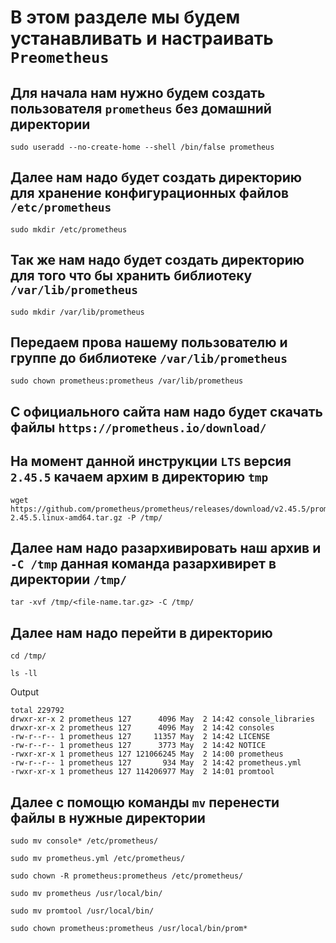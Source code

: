 # В этом разделе мы будем устанавливать и настраивать `Preometheus`
## Для начала нам нужно будем создать пользователя `prometheus` без домашний директории
~~~
sudo useradd --no-create-home --shell /bin/false prometheus
~~~
## Далее нам надо будет создать директорию для хранение конфигурационных файлов `/etc/prometheus`
~~~
sudo mkdir /etc/prometheus
~~~
## Так же нам надо будет создать директорию для того что бы хранить библиотеку `/var/lib/prometheus`
~~~
sudo mkdir /var/lib/prometheus
~~~
## Передаем прова нашему пользователю и группе до библиотеке  `/var/lib/prometheus`
~~~
sudo chown prometheus:prometheus /var/lib/prometheus
~~~
## C официального сайта нам надо будет скачать файлы `https://prometheus.io/download/`
## На момент данной инструкции `LTS` версия `2.45.5` качаем архим в директорию `tmp`
~~~
wget https://github.com/prometheus/prometheus/releases/download/v2.45.5/prometheus-2.45.5.linux-amd64.tar.gz -P /tmp/
~~~
## Далее нам надо разархивировать наш архив и `-C /tmp` данная команда разархивирет в директории `/tmp/`
~~~
tar -xvf /tmp/<file-name.tar.gz> -C /tmp/
~~~
## Далее нам надо перейти в директорию 
~~~
cd /tmp/
~~~
~~~
ls -ll
~~~
Output
~~~
total 229792
drwxr-xr-x 2 prometheus 127      4096 May  2 14:42 console_libraries
drwxr-xr-x 2 prometheus 127      4096 May  2 14:42 consoles
-rw-r--r-- 1 prometheus 127     11357 May  2 14:42 LICENSE
-rw-r--r-- 1 prometheus 127      3773 May  2 14:42 NOTICE
-rwxr-xr-x 1 prometheus 127 121066245 May  2 14:00 prometheus
-rw-r--r-- 1 prometheus 127       934 May  2 14:42 prometheus.yml
-rwxr-xr-x 1 prometheus 127 114206977 May  2 14:01 promtool
~~~
## Далее с помощю команды `mv` перенести файлы в нужные директории
~~~
sudo mv console* /etc/prometheus/
~~~
~~~
sudo mv prometheus.yml /etc/prometheus/
~~~
~~~
sudo chown -R prometheus:prometheus /etc/prometheus/
~~~
~~~
sudo mv prometheus /usr/local/bin/
~~~
~~~
sudo mv promtool /usr/local/bin/
~~~
~~~
sudo chown prometheus:prometheus /usr/local/bin/prom*
~~~


